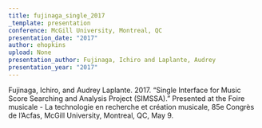 ```yaml
---
title: fujinaga_single_2017
_template: presentation
conference: McGill University, Montreal, QC
presentation_date: "2017"
author: ehopkins
upload: None
presentation_author: Fujinaga, Ichiro and Laplante, Audrey
presentation_year: "2017"
---
```

Fujinaga, Ichiro, and Audrey Laplante. 2017. “Single Interface for Music Score Searching and Analysis Project (SIMSSA).” Presented at the Foire musicale - La technologie en recherche et création musicale, 85e Congrès de l’Acfas, McGill University, Montreal, QC, May 9.